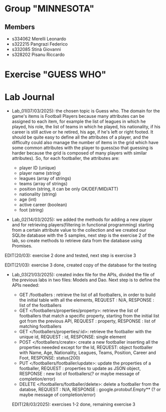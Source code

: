 # Group "MINNESOTA"

## Members
- s334062 Merelli Leonardo
- s322215 Pangrazi Federico
- s332085 Stinà Giovanni
- s328202 Pisanu Riccardo

# Exercise "GUESS WHO"

# Lab Journal
- Lab_01(07/03/2025): the chosen topic is Guess who. The domain for the game's items is Football Players because many attributes can be assigned to each item, for example the list of leagues in which he played, his role, the list of teams in which he played, his nationality, if his career is still active or he retired, his age, if he's left or right footed. It should be quite easy to define all the attributes of a player, and the difficulty could also manage the number of items in the grid which have some common attributes with the player to guess(so that guessing is harder because the grid is composed of many players with similar attributes). So, for each footballer, the attributes are:
    - player ID (unique)
    - player name (string)
    - leagues (array of strings)
    - teams (array of strings)
    - position (string, it can be only GK/DEF/MID/ATT)
    - nationality (string)
    - age (int)
    - active career (boolean)
    - foot (string)


- Lab_02(14/03/2025): we added the methods for adding a new player and for retrieving players(filtering in functional programming) starting from a certain attribute value to the collection and we created our SQLite database with the 5 samples, next step is the exercise 2 of the lab, so create methods to retrieve data from the database using Promises.

EDIT(20/03): exercise 2 done and tested, next step is exercise 3

EDIT(21/03): exercise 3 done, created copy of the database for the testing 
- Lab_03(21/03/2025): created index file for the APIs, divided the file of the previous labs in two files: Models and Dao. Next step is to define the APIs needed:
    - GET /footballers : retrieve the list of all footballers, in order to build the initial table with all the elements, REQUEST : N/A, RESPONSE : list of the footballers
    - GET </footballers/properties/property>: retrieve the list of footballers that match a specific property, starting from the initial list got from the previous API, REQUEST : property, RESPONSE : list of matching footballers
    - GET </footballers/properties/:id>: retrieve the footballer with the unique id, REQUEST : id, RESPONSE: single element
    - POST </footballers/create>: create a new footballer inserting all the properties neeeded except for the Id, REQUEST: object footballer with Name, Age, Nationality, Leagues, Teams, Position, Career and Foot, RESPONSE: status(200)
    - PUT </footballers/footballer/update>: update the properties of a footballer, REQUEST : properties to update as JSON object, RESPONSE : new list of footballers(? or maybe message of completion/error)
    - DELETE </footballers/footballer/delete>: delete a footballer from the databse, REQUEST : N/A, RESPONSE : google.protobuf.Empty** (? or maybe message of completion/error)

  EDIT(28/03/2025): exercises 1-2 done, remaining exercise 3
